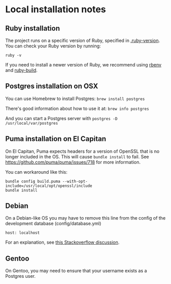 # Local installation notes

## Ruby installation
The project runs on a specific version of Ruby, specified in [.ruby-version](/.ruby-version).  You can check your Ruby version by running:

```
ruby -v
```

If you need to install a newer version of Ruby, we recommend using [rbenv](https://github.com/rbenv/rbenv#installation) and [ruby-build](https://github.com/rbenv/ruby-build#installation).

## Postgres installation on OSX

You can use Homebrew to install Postgres: `brew install postgres`

There's good information about how to use it at: `brew info postgres`

And you can start a Postgres server with `postgres -D /usr/local/var/postgres`

## Puma installation on El Capitan
On El Capitan, Puma expects headers for a version of OpenSSL that is no longer included in the OS.  This will cause `bundle install` to fail.  See https://github.com/puma/puma/issues/718 for more information.

You can workaround like this:

```
bundle config build.puma --with-opt-include=/usr/local/opt/openssl/include
bundle install
```

## Debian

On a Debian-like OS you may have to remove this line from the config of the development database (config/database.yml)
```
host: localhost
```
For an explanation, see [this Stackoverflow discussion](http://stackoverflow.com/questions/23375740/pgconnectionbad-fe-sendauth-no-password-supplied).

## Gentoo
On Gentoo, you may need to ensure that your username exists as a Postgres user.
